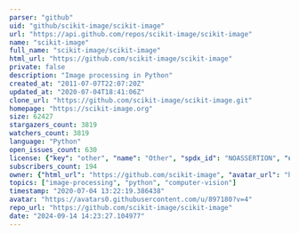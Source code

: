 ```yaml
---
parser: "github"
uid: "github/scikit-image/scikit-image"
url: "https://api.github.com/repos/scikit-image/scikit-image"
name: "scikit-image"
full_name: "scikit-image/scikit-image"
html_url: "https://github.com/scikit-image/scikit-image"
private: false
description: "Image processing in Python"
created_at: "2011-07-07T22:07:20Z"
updated_at: "2020-07-04T18:41:06Z"
clone_url: "https://github.com/scikit-image/scikit-image.git"
homepage: "https://scikit-image.org"
size: 62427
stargazers_count: 3819
watchers_count: 3819
language: "Python"
open_issues_count: 630
license: {"key": "other", "name": "Other", "spdx_id": "NOASSERTION", "url": null, "node_id": "MDc6TGljZW5zZTA="}
subscribers_count: 194
owner: {"html_url": "https://github.com/scikit-image", "avatar_url": "https://avatars0.githubusercontent.com/u/897180?v=4", "login": "scikit-image", "type": "Organization"}
topics: ["image-processing", "python", "computer-vision"]
timestamp: "2020-07-04 13:22:19.386438"
avatar: "https://avatars0.githubusercontent.com/u/897180?v=4"
repo_url: "https://github.com/scikit-image/scikit-image"
date: "2024-09-14 14:23:27.104977"
---
```

